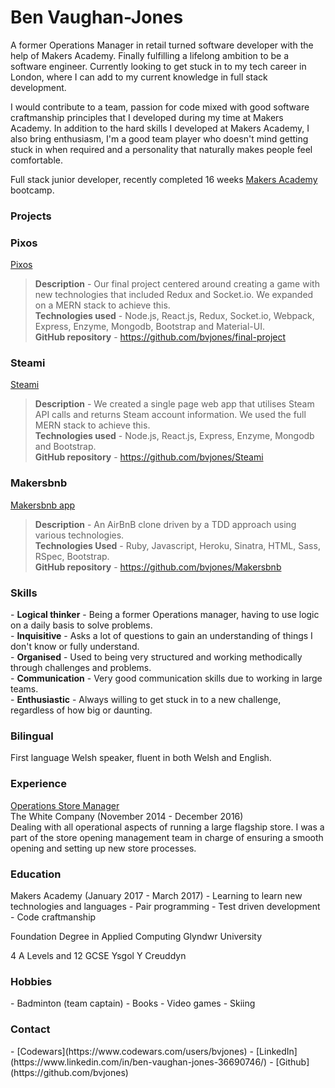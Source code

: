 Ben Vaughan-Jones
==================
A former Operations Manager in retail turned software developer with the help of Makers Academy. Finally fulfilling a lifelong ambition to be a software engineer. Currently looking to get stuck in to my tech career in London, where I can add to my current knowledge in full stack development.

I would contribute to a team, passion for code mixed with good software craftmanship principles that I developed during my time at Makers Academy. In addition to the hard skills I developed at Makers Academy, I also bring enthusiasm, I'm a good team player who doesn't mind getting stuck in when required and a personality that naturally makes people feel comfortable.

Full stack junior developer, recently completed 16 weeks [Makers Academy](http://www.makersacademy.com) bootcamp.

<h3>Projects</h3>

### Pixos
[Pixos](https://pixos.herokuapp.com/)
> <b>Description</b> - Our final project centered around creating a game with new technologies that included Redux and Socket.io. We expanded on a MERN stack to achieve this.
<br><b>Technologies used</b> - Node.js, React.js, Redux, Socket.io, Webpack, Express, Enzyme, Mongodb, Bootstrap and Material-UI.
<br><b>GitHub repository</b> - https://github.com/bvjones/final-project


### Steami
[Steami](https://steami.herokuapp.com)
> <b>Description</b> - We created a single page web app that utilises Steam API calls and returns Steam account information. We used the full MERN stack to achieve this.
<br><b>Technologies used</b> - Node.js, React.js, Express, Enzyme, Mongodb and Bootstrap.
<br><b>GitHub repository</b> - https://github.com/bvjones/Steami

### Makersbnb
[Makersbnb app](https://mpbr-makersbnb.herokuapp.com/spaces)
> <b>Description</b> - An AirBnB clone driven by a TDD approach using various technologies.      
<b>Technologies Used</b> - Ruby, Javascript, Heroku, Sinatra, HTML, Sass, RSpec, Bootstrap.
<br><b>GitHub repository</b> - https://github.com/bvjones/Makersbnb


<h3>Skills</h3>
- <b>Logical thinker</b> - Being a former Operations manager, having to use logic on a daily basis to solve problems.
<br>
- <b>Inquisitive</b> - Asks a lot of questions to gain an understanding of things I don't know or fully understand.
<br>
- <b>Organised</b> - Used to being very structured and working methodically through challenges and problems.
<br>
- <b>Communication</b> - Very good communication skills due to working in large teams.
<br>
- <b>Enthusiastic</b> - Always willing to get stuck in to a new challenge, regardless of how big or daunting.

<h3>Bilingual</h3>
First language Welsh speaker, fluent in both Welsh and English.

<h3>Experience</h3>
<u>Operations Store Manager</u><br>
The White Company (November 2014 - December 2016)<br>
Dealing with all operational aspects of running a large flagship store. I was a part of the store opening management team in charge of ensuring a smooth opening and setting up new store processes.

<h3>Education</h3>
Makers Academy (January 2017 - March 2017)
- Learning to learn new technologies and languages
- Pair programming
- Test driven development
- Code craftmanship

Foundation Degree in Applied Computing
Glyndwr University

4 A Levels and 12 GCSE
Ysgol Y Creuddyn

<h3>Hobbies</h3>
- Badminton (team captain)
- Books
- Video games
- Skiing

<h3>Contact</h3>
- [Codewars](https://www.codewars.com/users/bvjones)
- [LinkedIn](https://www.linkedin.com/in/ben-vaughan-jones-36690746/)
- [Github](https://github.com/bvjones)
